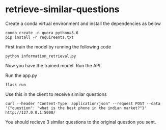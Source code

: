 # retrieve-similar-questions

Create a conda virtual environment and install the dependencies as below

```
conda create -n quora python=3.6
pip install -r requireents.txt
```

First train the model by running the following code

```
python information_retrieval.py
```

Now you have the trained model. Run the API.

Run the app.py 
```
flask run
```

Use this in the client to receive similar questions 
```
curl --header "Content-Type: application/json" --request POST --data '{"question": "what is the best phone in the indian market?"}' http://127.0.0.1:5000/ 
```

You should recieve 3 similar questions to the original question you sent.
